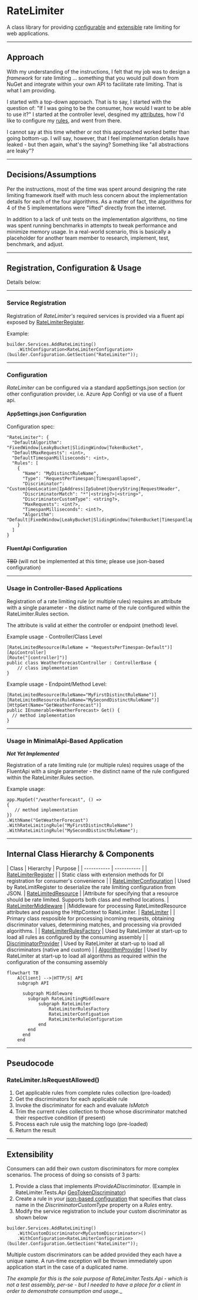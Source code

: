 # RateLimiter
A class library for providing [configurable](#configuration-anchor-point) and [extensible](#extensibility-anchor-point) rate limiting for web applications.
***
## Approach
With my understanding of the instructions, I felt that my job was to design a _framework_ for rate limiting ... something that you would pull down from NuGet and integrate within your own API to facilitate rate limiting.  That is what I am providing.

I started with a top-down approach.  That is to say, I started with the question of: "If I was going to be the consumer, how would I want to be able to use it?"  I started at the controller level, desgined my [attributes](https://github.com/jrandallsexton/rate-limiter/blob/master/RateLimiter/Config/RateLimitedResource.cs), how I'd like to configure my [rules](https://github.com/jrandallsexton/rate-limiter/tree/master/RateLimiter/Rules), and went from there.

I cannot say at this time whether or not this approached worked better than going bottom-up.  I will say, however, that I feel implementation details have leaked - but then again, what's the saying?  Something like "all abstractions are leaky"?
***
## Decisions/Assumptions
Per the instructions, most of the time was spent around designing the rate limiting framework itself with much less concern about the implementation details for each of the four algorithms.  As a matter of fact, the algorithms for 4 of the 5 implementations were "lifted" directly from the internet.

In addition to a lack of unit tests on the implementation algorithms, no time was spent running benchmarks in attempts to tweak performance and minimize memory usage.  In a real-world scenario, this is basically a placeholder for another team member to research, implement, test, benchmark, and adjust.
***
## Registration, Configuration & Usage
Details below:
***
### Service Registration
Registration of _RateLimiter's_ required services is provided via a fluent api exposed by [RateLimiterRegister](https://github.com/jrandallsexton/rate-limiter/blob/master/RateLimiter/DependencyInjection/RateLimiterRegister.cs).

Example:
```
builder.Services.AddRateLimiting()
    .WithConfiguration<RateLimiterConfiguration>(builder.Configuration.GetSection("RateLimiter"));
```
***
### Configuration
<a name="configuration-anchor-point"></a>
_RateLimiter_ can be configured via a standard appSettings.json section (or other configuration provider, i.e. Azure App Config) or via use of a fluent api.

#### AppSettings.json Configuration
Configuration spec:
<a name="json-config-anchor-point"></a>
```
"RateLimiter": {
  "DefaultAlgorithm": "FixedWindow|LeakyBucket|SlidingWindow|TokenBucket",
  "DefaultMaxRequests": <int>,
  "DefaultTimespanMilliseconds": <int>,
  "Rules": [
	{
	  "Name": "MyDistinctRuleName",
	  "Type": "RequestPerTimespan|TimespanElapsed",
	  "Discriminator": "Custom|GeoLocation|IpAddress|IpSubnet|QueryString|RequestHeader",
	  "DiscriminatorMatch": "*"|<string?>|<string>",
	  "DiscriminatorCustomType": <string?>,
	  "MaxRequests": <int?>,
	  "TimespanMilliseconds": <int?>,
	  "Algorithm": "Default|FixedWindow|LeakyBucket|SlidingWindow|TokenBucket|TimespanElapsed"
	}
  ]
}
```
#### FluentApi Configuration
~~TBD~~ (will not be implemented at this time; please use json-based configuration)

***
### Usage in Controller-Based Applications
Registration of a rate limiting rule (or multiple rules) requires an attribute with a single parameter - the distinct name of the rule configured within the RateLimiter.Rules section.

The attribute is valid at either the controller or endpoint (method) level.

Example usage - Controller/Class Level
```
[RateLimitedResource(RuleName = "RequestsPerTimespan-Default")]
[ApiController]
[Route("[controller]")]
public class WeatherForecastController : ControllerBase {
	// class implementation
}
```

Example usage - Endpoint/Method Level:

```
[RateLimitedResource(RuleName="MyFirstDistinctRuleName")]
[RateLimitedResource(RuleName="MySecondDistinctRuleName")]
[HttpGet(Name="GetWeatherForecast")]
public IEnumerable<WeatherForecast> Get() {
  // method implementation
}
```
***
### Usage in MinimalApi-Based Application
***_Not Yet Implemented_***

Registration of a rate limiting rule (or multiple rules) requires usage of the FluentApi with a single parameter - the distinct name of the rule configured within the RateLimiter.Rules section.

Example usage:
```
app.MapGet("/weatherforecast", () =>
{
   // method implementation
})
.WithName("GetWeatherForecast")
.WithRateLimitingRule("MyFirstDistinctRuleName")
.WithRateLimitingRule("MySecondDistinctRuleName");
```
***
## Internal Class Hierarchy & Components
| Class | Hierarchy | Purpose |
| ----------- | ----------- |
| [RateLimiterRegister](https://github.com/jrandallsexton/rate-limiter/blob/master/RateLimiter/DependencyInjection/RateLimiterRegister.cs) | | Static class with extension methods for DI registration for consumer's convenience
| | [RateLimiterConfiguration](https://github.com/jrandallsexton/rate-limiter/blob/master/RateLimiter/Config/RateLimiterConfiguration.cs) | Used by RateLimitRegister to deserialize the rate limiting configuration from JSON.
| [RateLimitedResource](https://github.com/jrandallsexton/rate-limiter/blob/master/RateLimiter/Config/RateLimitedResource.cs) | |Attribute for specifying that a resource should be rate limited. Supports both class and method locations.
| [RateLimiterMiddleware](https://github.com/jrandallsexton/rate-limiter/blob/master/RateLimiter/Middleware/RateLimiterMiddleware.cs) | |Middleware for processing RateLimitedResource attributes and passing the HttpContext to RateLimiter.
| [RateLimiter](https://github.com/jrandallsexton/rate-limiter/blob/master/RateLimiter/RateLimiter.cs) | | Primary class resposible for processing incoming requests, obtaining discriminator values, determining matches, and processing via provided algorithms.
| | [RateLimiterRulesFactory](https://github.com/jrandallsexton/rate-limiter/blob/master/RateLimiter/RateLimiterRulesFactory.cs) | Used by RateLimiter at start-up to load all rules as configured by the consuming assembly
| | [DiscriminatorProvider](https://github.com/jrandallsexton/rate-limiter/blob/master/RateLimiter/Discriminators/DiscriminatorProvider.cs) | Used by RateLimiter at start-up to load all discriminators (native and custom)
| | [AlgorithmProvider](https://github.com/jrandallsexton/rate-limiter/blob/master/RateLimiter/Rules/Algorithms/AlgorithmProvider.cs) | Used by RateLimiter at start-up to load all algorithms as required within the configuration of the consuming assembly
```mermaid
flowchart TB
    A[Client] -->|HTTP/S| API
    subgraph API
      
      subgraph Middleware      
        subgraph RateLimitingMiddleware
            subgraph RateLimiter
                RateLimiterRulesFactory
                RateLimiterConfiguation
                RateLimiterRuleConfiguration
            end
        end
      end
    end
```
***
## Pseudocode
### RateLimiter.IsRequestAllowed()
1. Get applicable rules from complete rules collection (pre-loaded)
2. Get the discriminators for each applicable rule
3. Invoke the discriminator for each and evaluate _IsMatch_
4. Trim the current rules collection to those whose discriminator matched their respective condition (if present)
5. Process each rule usig the matching logo (pre-loaded)
6. Return the result
***
## Extensibility
<a name="extensibility-anchor-point"></a>
Consumers can add their own custom discriminators for more complex scenarios.  The process of doing so consists of 3 parts:

1. Provide a class that implements _IProvideADiscriminator_. (Example in RateLimiter.Tests.Api [GeoTokenDiscriminator](https://github.com/jrandallsexton/rate-limiter/blob/master/RateLimiter.Tests.Api/Middleware/RateLimiting/GeoTokenDiscriminator.cs))
2. Create a rule in your [json-based configuration](#json-config-anchor-point) that specifies that class name in the _DiscriminatorCustomType_ property on a _Rules_ entry.
3. Modify the service registration to include your custom discriminator as shown below

```
builder.Services.AddRateLimiting()
    .WithCustomDiscriminator<MyCustomDiscriminator>()
    .WithConfiguration<RateLimiterConfiguration>(builder.Configuration.GetSection("RateLimiter"));
```

Multiple custom discriminators can be added provided they each have a unique name.  A run-time exception will be thrown immediately upon application start in the case of a duplicated name.

_The example for this is the sole purpose of RateLimiter.Tests.Api - which is not a test assembly, per-se - but I needed to have a place for a client in order to demonstrate consumption and usage.__